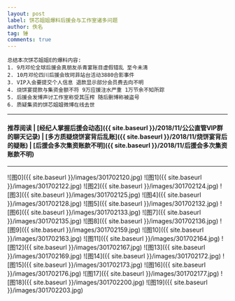 ```yaml
---
layout: post
label: 饼芯姐姐爆料后援会与工作室诸多问题
author: 佚名
tag: 锤
comments: true
---
```


    总结本次饼芯姐姐E的爆料内容:
    1. 9月邓伦全球后援会真朋友杀青宴账目虚假错乱 至今未清
    2. 10月邓伦四川后援会玫珂菲站台活动3880合影事件
    3. VIP入会要提交个人信息 退款显示部分会员费去向不明
    4. 烧饼宴提款与集资金额不符 9万应援注水严重 1万节余不知所踪
    5. 后援会发博声讨工作室称受其压榨 随后删博称被盗号
    6. 质疑集资的饼芯姐姐微博在线去世
    
---
#### 推荐阅读 | [经纪人掌握后援会动态]({{ site.baseurl }}/2018/11/公公直管VIP群的聊天记录) | [多方质疑烧饼宴背后乱账]({{ site.baseurl }}/2018/11/烧饼宴背后的疑账) | [后援会多次集资账款不明]({{ site.baseurl }}/2018/11/后援会多次集资账款不明) 
---

![图0]({{ site.baseurl }}/images/301702120.jpg)
![图1]({{ site.baseurl }}/images/301702122.jpg)
![图2]({{ site.baseurl }}/images/301702124.jpg)
![图3]({{ site.baseurl }}/images/301702125.jpg)
![图4]({{ site.baseurl }}/images/301702128.jpg)
![图5]({{ site.baseurl }}/images/301702132.jpg)
![图6]({{ site.baseurl }}/images/301702133.jpg)
![图7]({{ site.baseurl }}/images/301702135.jpg)
![图8]({{ site.baseurl }}/images/301702136.jpg)
![图9]({{ site.baseurl }}/images/301702159.jpg)
![图10]({{ site.baseurl }}/images/301702163.jpg)
![图11]({{ site.baseurl }}/images/301702164.jpg)
![图12]({{ site.baseurl }}/images/301702167.jpg)
![图13]({{ site.baseurl }}/images/301702169.jpg)
![图14]({{ site.baseurl }}/images/301702172.jpg)
![图15]({{ site.baseurl }}/images/301702173.jpg)
![图16]({{ site.baseurl }}/images/301702176.jpg)
![图17]({{ site.baseurl }}/images/301702177.jpg)
![图18]({{ site.baseurl }}/images/301702200.jpg)
![图19]({{ site.baseurl }}/images/301702203.jpg)
